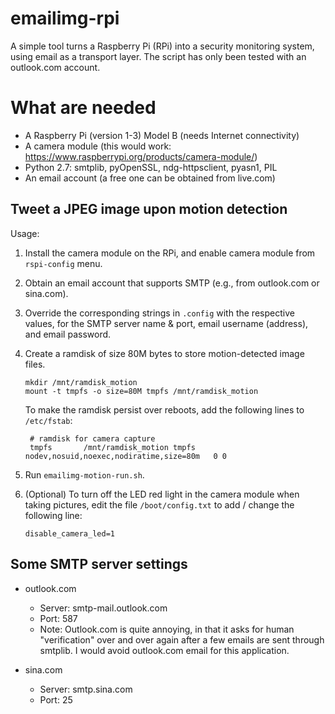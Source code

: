 # emailimg-rpi
A simple tool turns a Raspberry Pi (RPi) into a security monitoring system, using email as a transport layer. The script has only been tested with an outlook.com account.

# What are needed
- A Raspberry Pi (version 1-3) Model B (needs Internet connectivity)
- A camera module (this would work: https://www.raspberrypi.org/products/camera-module/)
- Python 2.7: smtplib, pyOpenSSL, ndg-httpsclient, pyasn1, PIL
- An email account (a free one can be obtained from live.com)


## Tweet a JPEG image upon motion detection

Usage:

1. Install the camera module on the RPi, and enable camera module from `rspi-config` menu.

2. Obtain an email account that supports SMTP (e.g., from outlook.com or sina.com). 

3. Override the corresponding strings in `.config` with the respective values, for the SMTP server name & port, email username (address), and email password.

4. Create a ramdisk of size 80M bytes to store motion-detected image files.
   ```
   mkdir /mnt/ramdisk_motion
   mount -t tmpfs -o size=80M tmpfs /mnt/ramdisk_motion 
   ```

   To make the ramdisk persist over reboots, add the following lines to `/etc/fstab`:
   ```
    # ramdisk for camera capture
    tmpfs       /mnt/ramdisk_motion tmpfs   nodev,nosuid,noexec,nodiratime,size=80m   0 0
   ``` 

5. Run `emailimg-motion-run.sh`. 

6. (Optional) To turn off the LED red light in the camera module when taking pictures, edit the file `/boot/config.txt` to add / change the following line:
    ```
    disable_camera_led=1
    ```

## Some SMTP server settings

* outlook.com
  - Server: smtp-mail.outlook.com
  - Port: 587
  - Note: Outlook.com is quite annoying, in that it asks for human
    "verification" over and over again after a few emails are sent through
    smtplib. I would avoid outlook.com email for this application.

* sina.com
  - Server: smtp.sina.com
  - Port: 25

